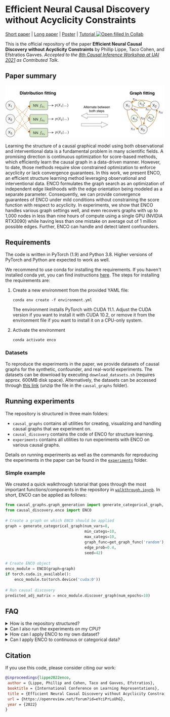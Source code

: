 # Efficient Neural Causal Discovery without Acyclicity Constraints

[Short paper](https://phlippe.github.io/media/ENCO_CausalUAI_Camera_Ready.pdf) | [Long paper](https://arxiv.org/pdf/2107.10483.pdf) | [Poster](https://phlippe.github.io/media/ENCO_Poster.pdf) | [Tutorial ![Open filled In Collab](https://colab.research.google.com/assets/colab-badge.svg)](https://colab.research.google.com/github/phlippe/ENCO/blob/main/walkthrough.ipynb) 

This is the official repository of the paper **Efficient Neural Causal Discovery without Acyclicity Constraints** by Phillip Lippe, Taco Cohen, and Efstratios Gavves. *Accepted to the [8th Causal Inference Workshop at UAI 2021](https://sites.google.com/uw.edu/causaluai2021/program?authuser=0) as Contributed Talk.*

## Paper summary

<center><img src="ENCO_figure.svg" width="800px"></center>

Learning the structure of a causal graphical model using both observational and interventional data is a fundamental problem in many scientific fields.
A promising direction is continuous optimization for score-based methods, which efficiently learn the causal graph in a data-driven manner.
However, to date, those methods require slow constrained optimization to enforce acyclicity or lack convergence guarantees.
In this work, we present ENCO, an efficient structure learning method leveraging observational and interventional data.
ENCO formulates the graph search as an optimization of independent edge likelihoods with the edge orientation being modeled as a separate parameter.
Consequently, we can provide convergence guarantees of ENCO under mild conditions without constraining the score function with respect to acyclicity.
In experiments, we show that ENCO handles various graph settings well, and even recovers graphs with up to 1,000 nodes in less than nine hours of compute using a single GPU (NVIDIA RTX3090) while having less than one mistake on average out of 1 million possible edges.
Further, ENCO can handle and detect latent confounders.

## Requirements

The code is written in PyTorch (1.9) and Python 3.8. Higher versions of PyTorch and Python are expected to work as well.

We recommend to use conda for installing the requirements. If you haven't installed conda yet, you can find instructions [here](https://www.anaconda.com/products/individual). The steps for installing the requirements are:

1. Create a new environment from the provided YAML file:
   ```setup
   conda env create -f environment.yml
   ```
   The environment installs PyTorch with CUDA 11.1. Adjust the CUDA version if you want to install it with CUDA 10.2, or remove it from the environment file if you want to install it on a CPU-only system.
   
2. Activate the environment
   ```setup
   conda activate enco
   ```

### Datasets

To reproduce the experiments in the paper, we provide datasets of causal graphs for the synthetic, confounder, and real-world experiments. The datasets can be download by executing `download_datasets.sh` (requires approx. 600MB disk space). Alternatively, the datasets can be accessed through [this link](https://drive.google.com/file/d/1mJXJpvkG8Ol4w6QlbzW4EETjpXmHPlMX/view?usp=sharing) (unzip the file in the `causal_graphs` folder).

## Running experiments

The repository is structured in three main folders:
* `causal_graphs` contains all utilities for creating, visualizing and handling causal graphs that we experiment on.
* `causal_discovery` contains the code of ENCO for structure learning.
* `experiments` contains all utilities to run experiments with ENCO on various causal graphs.

Details on running experiments as well as the commands for reproducing the experiments in the paper can be found in the [`experiments`](experiments/) folder.

### Simple example

We created a quick walkthrough tutorial that goes through the most important functions/components in the repository in [`walkthrough.ipynb`](walkthrough.ipynb). In short, ENCO can be applied as follows:

```python
from causal_graphs.graph_generation import generate_categorical_graph, get_graph_func  # Functions for generating new graphs
from causal_discovery.enco import ENCO

# Create a graph on which ENCO should be applied
graph = generate_categorical_graph(num_vars=8, 
                                   min_categs=10,
                                   max_categs=10,
                                   graph_func=get_graph_func('random'),
                                   edge_prob=0.4,
                                   seed=42)

# Create ENCO object
enco_module = ENCO(graph=graph)
if torch.cuda.is_available():
    enco_module.to(torch.device('cuda:0'))

# Run causal discovery
predicted_adj_matrix = enco_module.discover_graph(num_epochs=10)
```

## FAQ

<details>
<summary>How is the repository structured?</summary>
<br>

We give a quick walkthrough of the most important functions/components in the repository in [`walkthrough.ipynb`](walkthrough.ipynb).  

</details>

<details>
<summary>Can I also run the experiments on my CPU?</summary>
<br>

Yes, a GPU is not a strict constraint to run ENCO. Especially for small graphs (about 10 variables), ENCO is similarly fast on a multi-core CPU than on a GPU. To speed up experiments for small graphs on a CPU, it is recommended to reduce the hidden size from `64` to `32`, and the graph samples in graph fitting from `100` to `20`.  

</details>

<details>
<summary>How can I apply ENCO to my own dataset?</summary>
<br>

If your causal graph/dataset is specified in a `.bif` format as the real-world graphs, you can directly start an experiment on it using `experiments/run_exported_graphs.py`. The alternative format is a `.npz` file which contains a observational and interventional dataset. The file needs to contain the following keys:
   
* `data_obs`: A dataset of observational samples. This array must be of shape [M, num_vars] where M is the number of data points. For categorical data, it should be any integer data type (e.g. np.int32 or np.uint8).
* `data_int`: A dataset of interventional samples. This array must be of shape [num_vars, K, num_vars] where K is the number of data points per intervention. The first axis indicates the variables on which has been intervened to gain this dataset.
* `adj_matrix`: The ground truth adjacency matrix of the graph (shape [num_vars, num_vars], type bool or integer). The matrix is used to determine metrics like SHD during/after training. If the ground truth matrix is not known, you can submit a zero-matrix (keep in mind that the metrics cannot be used in this case).

</details>

<details>
<summary>Can I apply ENCO to continuous or categorical data?</summary>
<br>

Both data types are supported in this repository. Simply make sure that the numpy array has the data type `np.float32` for continuous experiments, and `np.uint8` or `np.int32` for categorical data.  

</details>

## Citation
If you use this code, please consider citing our work:
```bibtex
@inproceedings{lippe2022enco,
 author = {Lippe, Phillip and Cohen, Taco and Gavves, Efstratios},
 booktitle = {International Conference on Learning Representations},
 title = {Efficient Neural Causal Discovery without Acyclicity Constraints},
 url = {https://openreview.net/forum?id=eYciPrLuUhG},
 year = {2022}
}
```
